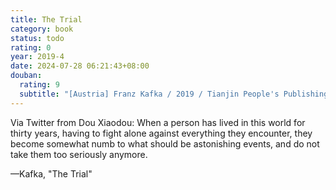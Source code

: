 ```yaml
---
title: The Trial
category: book
status: todo
rating: 0
year: 2019-4
date: 2024-07-28 06:21:43+08:00
douban:
  rating: 9
  subtitle: "[Austria] Franz Kafka / 2019 / Tianjin People's Publishing House"
---
```


Via Twitter from Dou Xiaodou: When a person has lived in this world for thirty years, having to fight alone against everything they encounter, they become somewhat numb to what should be astonishing events, and do not take them too seriously anymore.

—Kafka, "The Trial"

